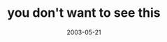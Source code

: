 ---
layout: base.njk
title : 'you don&#39;t want to see this' 
view_title : 'you don&#39;t want to see this' 
year : '2003' 
date : '2003-05-21' 
img_file : '/drawing/youdontwanttoseethis.png' 
html_file : 'youdontwanttoseethis' 
next_html : 'allweareisdustinthewind.html' 
year_order : '88' 
permalink : "title/{{html_file}}.html"
---